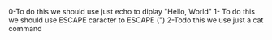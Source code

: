 0-To do this we should use just echo to diplay "Hello, World"
1- To do this we should use ESCAPE caracter to ESCAPE (")
2-Todo this we use just a cat command

